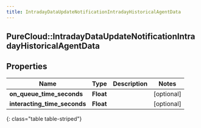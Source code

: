 ```yaml
---
title: IntradayDataUpdateNotificationIntradayHistoricalAgentData
---
```

## PureCloud::IntradayDataUpdateNotificationIntradayHistoricalAgentData

## Properties

|Name | Type | Description | Notes|
|------------ | ------------- | ------------- | -------------|
| **on_queue_time_seconds** | **Float** |  | [optional] |
| **interacting_time_seconds** | **Float** |  | [optional] |
{: class="table table-striped"}


